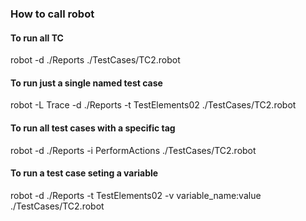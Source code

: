 ### How to call robot 
#### To run all TC
robot -d ./Reports ./TestCases/TC2.robot

#### To run just a single named test case
robot -L Trace -d ./Reports -t TestElements02 ./TestCases/TC2.robot

#### To run all test cases with a specific tag
robot -d ./Reports -i PerformActions ./TestCases/TC2.robot

#### To run a test case seting a variable
robot -d ./Reports -t TestElements02 -v variable_name:value ./TestCases/TC2.robot
